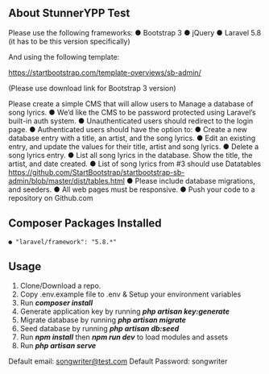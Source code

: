 
## About StunnerYPP Test

Please use the following frameworks:
    ● Bootstrap 3
    ● jQuery
    ● Laravel 5.8 (it has to be this version specifically)
    
And using the following template:

https://startbootstrap.com/template-overviews/sb-admin/

(Please use download link for Bootstrap 3 version)
    
Please create a simple CMS that will allow users to Manage a database of song lyrics. 
    ● We’d like the CMS to be password protected using Laravel’s built-in auth system.
    ● Unauthenticated users should redirect to the login page.
    ● Authenticated users should have the option to:
        ● Create a new database entry with a title, an artist, and the song lyrics.
        ● Edit an existing entry, and update the values for their title, artist and song lyrics.
        ● Delete a song lyrics entry.
        ● List all song lyrics in the database. Show the title, the artist, and date created.
    ● List of song lyrics from #3 should use Datatables 
    https://github.com/StartBootstrap/startbootstrap-sb-admin/blob/master/dist/tables.html
    ● Please include database migrations, and seeders.
    ● All web pages must be responsive.
    ● Push your code to a repository on Github.com

## Composer Packages Installed
    ● "laravel/framework": "5.8.*"
    
## Usage

1. Clone/Download a repo.
2. Copy .env.example file to .env & Setup your environment variables
3. Run ***composer install***
4. Generate application key by running ***php artisan key:generate***
5. Migrate database by running ***php artisan migrate***
6. Seed database by running ***php artisan db:seed***
7. Run ***npm install*** then ***npm run dev*** to load modules and assets
8. Run ***php artisan serve***

Default email: songwriter@test.com
Default Password: songwriter
